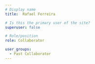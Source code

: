 ```yaml
---
# Display name
title:  Rafael Ferreira

# Is this the primary user of the site?
superuser: false

# Role/position
role: Collaborator

user_groups:
  - Past Collaborator
---
```

